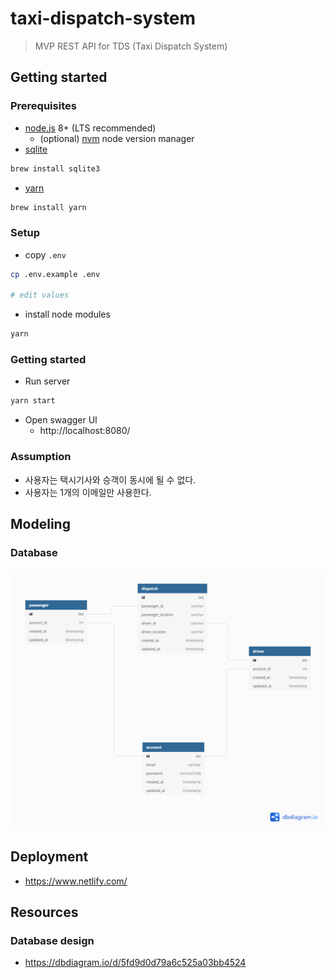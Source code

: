 # taxi-dispatch-system

> MVP REST API for TDS (Taxi Dispatch System)

## Getting started

### Prerequisites

* [node.js](https://nodejs.org/) 8+ (LTS recommended)
  * (optional) [nvm](https://github.com/nvm-sh/nvm) node version manager 
* [sqlite](https://www.sqlite.org/download.html)

```bash
brew install sqlite3
```

* [yarn](https://classic.yarnpkg.com/en/docs/install)

```bash
brew install yarn
```

### Setup

* copy `.env`
```bash
cp .env.example .env

# edit values
```
* install node modules
```bash
yarn
```

### Getting started

* Run server

```bash
yarn start
```

* Open swagger UI
  * http://localhost:8080/

### Assumption
* 사용자는 택시기사와 승객이 동시에 될 수 없다.
* 사용자는 1개의 이메일만 사용한다.

## Modeling

### Database

![db modeling](docs/db.png)

## Deployment
* https://www.netlify.com/

## Resources

### Database design
* https://dbdiagram.io/d/5fd9d0d79a6c525a03bb4524
